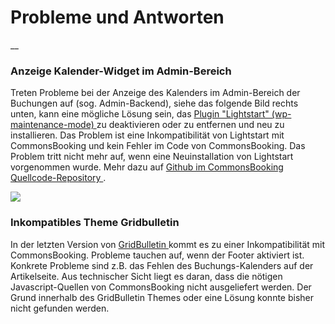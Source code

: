 #  Probleme und Antworten

__

###  Anzeige Kalender-Widget im Admin-Bereich

Treten Probleme bei der Anzeige des Kalenders im Admin-Bereich der Buchungen
auf (sog. Admin-Backend), siehe das folgende Bild rechts unten, kann eine
mögliche Lösung sein, das [ Plugin "Lightstart" (wp-maintenance-mode)
](https://wordpress.org/plugins/wp-maintenance-mode) zu deaktivieren oder zu
entfernen und neu zu installieren. Das Problem ist eine Inkompatibilität von
Lightstart mit CommonsBooking und kein Fehler im Code von CommonsBooking. Das
Problem tritt nicht mehr auf, wenn eine Neuinstallation von Lightstart
vorgenommen wurde. Mehr dazu auf [ Github im CommonsBooking Quellcode-Repository ](https://github.com/wielebenwir/commonsbooking/issues/1646).

![](/img/backend-booking-list-bug.png)

###  Inkompatibles Theme Gridbulletin

In der letzten Version von [ GridBulletin
](https://wordpress.org/themes/gridbulletin) kommt es zu einer
Inkompatibilität mit CommonsBooking. Probleme tauchen auf, wenn der Footer
aktiviert ist. Konkrete Probleme sind z.B. das Fehlen des Buchungs-Kalenders
auf der Artikelseite. Aus technischer Sicht liegt es daran, dass die nötigen
Javascript-Quellen von CommonsBooking nicht ausgeliefert werden. Der Grund
innerhalb des GridBulletin Themes oder eine Lösung konnte bisher nicht
gefunden werden.

